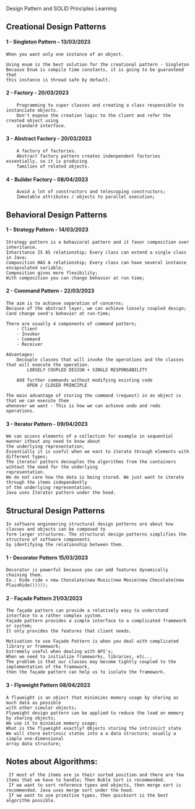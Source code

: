 Design Pattern and SOLID Principles Learning

## Creational Design Patterns

#### 1 - Singleton Pattern - 13/03/2023
    When you want only one instance of an object.
    
    Using enum is the best solution for the creational pattern - Singleton
    Because Enum is compile time constants, it is going to be guaranteed that
    this instance is thread safe by default.

#### 2 - Factory - 20/03/2023
        Programming to super classes and creating a class responsible to instanciate objects.
        Don't expose the creation logic to the client and refer the created object using 
        standard interface.

#### 3 - Abstract Factory - 20/03/2023
        A factory of factories.
        Abstract factory pattern creates indenpendent factories essentially, so it is producing
        families of related objects.

#### 4 - Builder Factory - 08/04/2023
        Avoid a lot of constructors and telescoping constructors;
        Immutable attributes / objects to parallel execution;

## Behavioral Design Patterns

#### 1 - Strategy Pattern - 14/03/2023

    Strategy pattern is a behavioral pattern and it favor composition over inheritance.
    Inharitance IS AS relationship; Every class can extend a single class in Java;
    Composition HAS A relationship; Every class can have several instance encapsulated variable;
    Composition gives more flexibility;
    With composition you can change behavior at run time;


#### 2 - Command Pattern - 22/03/2023
    The aim is to achieve separation of concerns;
    Because of the abstract layer, we can achieve loosely coupled design;
    Cand change send's behavior at run-time;
    
    There are usually 4 components of command pattern;
        - Client
        - Invoker
        - Command
        - Receiver

    Advantages:
        Decouple classes that will invoke the operations and the classes that will execute the operation.
            LOOSELY COUPLED DESIGN + SINGLE RESPONSABILITY

        Add further commands without modifying existing code
            OPEN / CLOSED PRINCIPLE
    
    The main advantage of storing the command (request) in an object is that we can execute them
    whenever we want - This is how we can achieve undo and redo operations.

#### 3 - Iterator Pattern - 09/04/2023

    We can access elements of a collection for example in sequential manner ithout any need to know about 
    the underlying representation;
    Essentially it is useful when we eant to iterate through elements with different types;
    The iterator pattern decouples the algorithms from the containers wihtout the need for the underlying 
    representation.
    We do not care how the data is being stored. We just want to iterate through the items independently 
    of the underlying representation;
    Java uses Iterator pattern under the hood.

## Structural Design Patterns

    In software engineering structural design patterns are about how classes and objects can be composed to 
    form larger structures. The structural design patterns simplifies the structure of software components 
    by identifying the relationship between them.

####  1 - Decorator Pattern 15/03/2023

    Decorator is powerful because you can add features dynamically chaining them.
    Ex.: Ride ride = new Chocolate(new Music(new Movie(new Chocolate(new PlainRide()))));

####  2 - Façade Pattern 21/03/2023

    The façade pattern can provide a relatively easy to understand interface to a rather complex system.
    Façade pattern provides a simple interface to a complicated framework or system;
    It only provides the features that client needs.

    Motivation to use Façade Pattern is when you deal with complicated library or framework;
    Extremely useful when dealing with API's;
    When we need to initialize frameworks, libraries, etc...
    The problem is that our classes may become tightly coupled to the implementation of the framework,
    then the façade pattern can help us to isolate the framework.

####  3 - Flyweight Pattern 08/04/2023

    A flyweight is an object that minimizes memory usage by sharing as much data as possible
    with other simular objects;
    Flyweight design pattern can be applied to reduce the load on memory by sharing objects;
    We use it to minimize memory usage;
    What is the flyweight exactly? Objects storing the intrinsict state
    We will store extrinsic states into a a data structure; usually a simple one-dimensional
    array data structure;

## Notes about Algorithms:
     If most of the items are in their sorted position and there are few items that we have to handle; Then Buble Sort is recommended.
     If we want to sort reference types and objects, then merge sort is recommended. Java uses merge sort under the hood.
     If we want to use primitive types, then quicksort is the best algorithm possible.